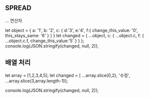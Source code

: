 ## SPREAD
... 연산자

let object = {
    a: '1',
    b: '2',
    c: {
        d:'3',
        e:'4',
        f:{
            change_this_value: '0',
            this_stays_same: '6'
        }
    }
}
let changed = {
    ...object,
    c: {
        ...object.c,
        f: {
            ...object.c.f,
            change_this_value:'5'
        }
    }
};
console.log(JSON.stringify(changed, null, 2));

## 배열 처리
let array = [1,2,3,4,5];
let changed = [ ...array.slice(0,2), '수정', ...array.slice(3,array.length-1)];

console.log(JSON.stringify(changed, null, 2));
